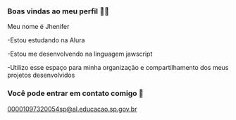 ### Boas vindas ao meu perfil 🌺🖤

Meu nome é Jhenifer

-Estou estudando na Alura

-Estou me desenvolvendo na linguagem jawscript

-Utilizo esse espaço para minha organização e compartilhamento dos meus projetos desenvolvidos

### Você pode entrar em contato comigo 📧

00001097320054sp@al.educacao.sp.gov.br
